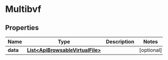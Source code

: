 

# Multibvf


## Properties

| Name | Type | Description | Notes |
|------------ | ------------- | ------------- | -------------|
|**data** | [**List&lt;ApiBrowsableVirtualFile&gt;**](ApiBrowsableVirtualFile.md) |  |  [optional] |



